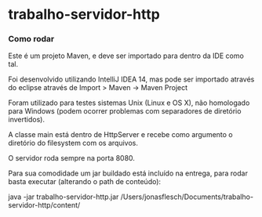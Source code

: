 # trabalho-servidor-http

### Como rodar
Este é um projeto Maven, e deve ser importado para dentro da IDE como tal.

Foi desenvolvido utilizando IntelliJ IDEA 14, mas pode ser importado através do eclipse através de Import > Maven -> Maven Project

Foram utilizado para testes sistemas Unix (Linux e OS X), não homologado para Windows (podem ocorrer problemas com separadores de diretório invertidos).

A classe main está dentro de HttpServer e recebe como argumento o diretório do filesystem com os arquivos.

O servidor roda sempre na porta 8080.

Para sua comodidade um jar buildado está incluído na entrega, para rodar basta executar (alterando o path de conteúdo):

java -jar trabalho-servidor-http.jar /Users/jonasflesch/Documents/trabalho-servidor-http/content/
